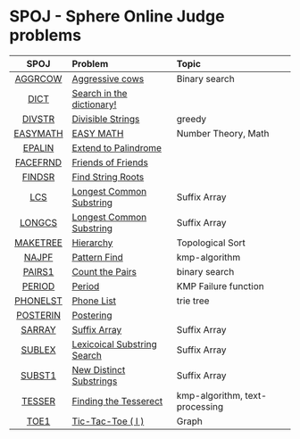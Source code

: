 # SPOJ - Sphere Online Judge problems

|   SPOJ  |  Problem | Topic |
| :-----: | :------- | :---- |
| [AGGRCOW](https://www.spoj.com/problems/AGGRCOW/) | [Aggressive cows](https://github.com/youssef7ussien/ProblemSolving-Space/tree/master/Problem-Solving/Problems%20Solutions/SPOJ%20-%20Sphere%20Online%20Judge/AGGRCOW%20-%20Aggressive%20cows) | Binary search |
| [DICT](https://www.spoj.com/problems/DICT/) | [Search in the dictionary!](https://github.com/youssef7ussien/ProblemSolving-Space/tree/master/Problem-Solving/Problems%20Solutions/SPOJ%20-%20Sphere%20Online%20Judge/DICT%20-%20Search%20in%20the%20dictionary!) |  |
| [DIVSTR](https://www.spoj.com/problems/DIVSTR/) | [Divisible Strings](https://github.com/youssef7ussien/ProblemSolving-Space/tree/master/Problem-Solving/Problems%20Solutions/SPOJ%20-%20Sphere%20Online%20Judge/DIVSTR%20-%20Divisible%20Strings) | greedy |
| [EASYMATH](https://www.spoj.com/problems/EASYMATH/) | [EASY MATH](https://github.com/youssef7ussien/ProblemSolving-Space/tree/master/Problem-Solving/Problems%20Solutions/SPOJ%20-%20Sphere%20Online%20Judge/EASYMATH%20-%20EASY%20MATH) | Number Theory, Math |
| [EPALIN](https://www.spoj.com/problems/EPALIN/) | [Extend to Palindrome](https://github.com/youssef7ussien/ProblemSolving-Space/tree/master/Problem-Solving/Problems%20Solutions/SPOJ%20-%20Sphere%20Online%20Judge/EPALIN%20-%20Extend%20to%20Palindrome) |  |
| [FACEFRND](https://www.spoj.com/problems/FACEFRND/) | [Friends of Friends](https://github.com/youssef7ussien/ProblemSolving-Space/tree/master/Problem-Solving/Problems%20Solutions/SPOJ%20-%20Sphere%20Online%20Judge/FACEFRND%20-%20Friends%20of%20Friends) | |
| [FINDSR](https://www.spoj.com/problems/FINDSR/) | [Find String Roots](https://github.com/youssef7ussien/ProblemSolving-Space/tree/master/Problem-Solving/Problems%20Solutions/SPOJ%20-%20Sphere%20Online%20Judge/FINDSR%20-%20Find%20String%20Roots) |  |
| [LCS](https://www.spoj.com/problems/LCS/) | [Longest Common Substring](https://github.com/youssef7ussien/ProblemSolving-Space/tree/master/Problem-Solving/Problems%20Solutions/SPOJ%20-%20Sphere%20Online%20Judge/LCS%20-%20Longest%20Common%20Substring) | Suffix Array |
| [LONGCS](https://www.spoj.com/problems/LONGCS/) | [Longest Common Substring](https://github.com/youssef7ussien/ProblemSolving-Space/tree/master/Problem-Solving/Problems%20Solutions/SPOJ%20-%20Sphere%20Online%20Judge/LONGCS%20-%20Longest%20Common%20Substring) | Suffix Array |
| [MAKETREE](https://www.spoj.com/problems/MAKETREE/) | [Hierarchy](https://github.com/youssef7ussien/ProblemSolving-Space/tree/master/Problem-Solving/Problems%20Solutions/SPOJ%20-%20Sphere%20Online%20Judge/MAKETREE%20-%20Hierarchy) | Topological Sort |
| [NAJPF](https://www.spoj.com/problems/NAJPF/) | [Pattern Find](https://github.com/youssef7ussien/ProblemSolving-Space/tree/master/Problem-Solving/Problems%20Solutions/SPOJ%20-%20Sphere%20Online%20Judge/NAJPF%20-%20Pattern%20Find) | kmp-algorithm |
| [PAIRS1](https://www.spoj.com/problems/PAIRS1/) | [Count the Pairs](https://github.com/youssef7ussien/ProblemSolving-Space/tree/master/Problem-Solving/Problems%20Solutions/SPOJ%20-%20Sphere%20Online%20Judge/Count%20the%20Pairs) | binary search |
| [PERIOD](https://www.spoj.com/problems/PERIOD/) | [Period](https://github.com/youssef7ussien/ProblemSolving-Space/tree/master/Problem-Solving/Problems%20Solutions/SPOJ%20-%20Sphere%20Online%20Judge/PERIOD%20-%20Period) | KMP Failure function |
| [PHONELST](https://www.spoj.com/problems/PHONELST/) | [Phone List](https://github.com/youssef7ussien/ProblemSolving-Space/tree/master/Problem-Solving/Problems%20Solutions/SPOJ%20-%20Sphere%20Online%20Judge/PHONELST%20-%20Phone%20List) | trie tree |
| [POSTERIN](https://www.spoj.com/problems/POSTERIN/) | [Postering](https://github.com/youssef7ussien/ProblemSolving-Space/tree/master/Problem-Solving/Problems%20Solutions/SPOJ%20-%20Sphere%20Online%20Judge/POSTERIN%20-%20Postering) |  |
| [SARRAY](https://www.spoj.com/problems/SARRAY/) | [Suffix Array](https://github.com/youssef7ussien/ProblemSolving-Space/tree/master/Problem-Solving/Problems%20Solutions/SPOJ%20-%20Sphere%20Online%20Judge/SARRAY%20-%20Suffix%20Array) | Suffix Array |
| [SUBLEX](https://www.spoj.com/problems/SUBLEX/) | [Lexicoical Substring Search](https://github.com/youssef7ussien/ProblemSolving-Space/tree/master/Problem-Solving/Problems%20Solutions/SPOJ%20-%20Sphere%20Online%20Judge/SUBLEX%20-%20Lexicoical%20Substring%20Search) | Suffix Array |
| [SUBST1](https://www.spoj.com/problems/SUBST1/) | [New Distinct Substrings](https://github.com/youssef7ussien/ProblemSolving-Space/tree/master/Problem-Solving/Problems%20Solutions/SPOJ%20-%20Sphere%20Online%20Judge/SUBST1%20-%20New%20Distinct%20Substrings) | Suffix Array |
| [TESSER](https://www.spoj.com/problems/TESSER/) | [Finding the Tesserect](https://github.com/youssef7ussien/ProblemSolving-Space/tree/master/Problem-Solving/Problems%20Solutions/SPOJ%20-%20Sphere%20Online%20Judge/TESSER%20-%20Finding%20the%20Tesserect) | kmp-algorithm, text-processing |
| [TOE1](https://www.spoj.com/problems/TOE1/) | [Tic-Tac-Toe ( I )](https://github.com/youssef7ussien/ProblemSolving-Space/tree/master/Problem-Solving/Problems%20Solutions/SPOJ%20-%20Sphere%20Online%20Judge/TOE1%20-%20Tic-Tac-Toe%20(%20I%20)) | Graph |
 